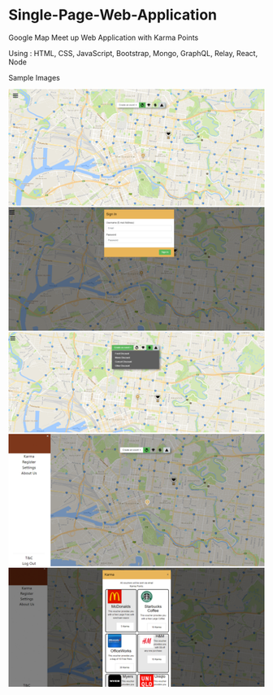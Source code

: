 # Single-Page-Web-Application
Google Map Meet up Web Application with Karma Points

Using :	HTML, CSS, JavaScript, Bootstrap, Mongo, GraphQL, Relay, React, Node

Sample Images

![Logo](sampleimages/Front.PNG)
![Logo](sampleimages/Login.PNG)
![Logo](sampleimages/Selector.PNG)
![Logo](sampleimages/Burger.PNG)
![Logo](sampleimages/Karma.PNG)
